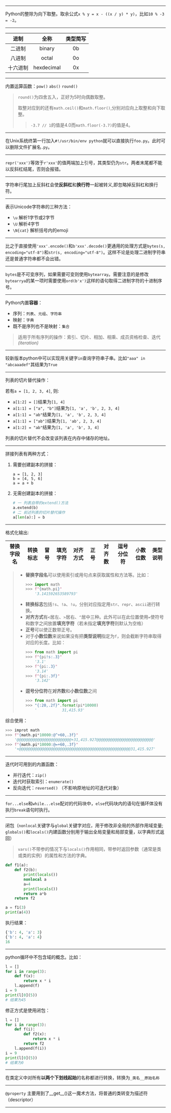 ***

Python的整除为向下取整。取余公式`x % y = x - ((x / y) * y)`，比如`10 % -3 = -2`。

***

| 进制 | 全称 | 类型简写 |
| :---: | :---: | :---: | 
| 二进制 | binary | 0b |
| 八进制 | octal | 0o |
| 十六进制 | hexdecimal | 0x |

***

内置运算函数：`pow()` `abs()` `round()`

> `round()`为四舍五入，正好为5时向偶数取整。
>
> 取整对应到的还有`math.ceil()`和`math.floor()`,分别对应向上取整和向下取整。
> > `-3.7 // 1`的值是4.0而`math.floor(-3.7)`的值是4。

***

在Unix系统终第一行加入`#!/usr/bin/env python`就可以直接执行`foo.py`。此时可以删除文件扩展名`.py`。

***

`repr('xxx')`等效于`r'xxx'`的值两端加上引号，其类型仍为`str`。两者末尾都不能以反斜杠结尾，否则会报错。

***

字符串行尾加上反斜杠会使**反斜杠**和**换行符**一起被转义,即忽略掉反斜杠和换行符。

***

表示Unicode字符串的三种方法：

+ `\u` 解析1字节或2字节
+ `\U` 解析4字节
+ `\N{cat}` 解析括号内的emoji

***

比之于直接使用`'xxx'.encode()`和`b'xxx'.decode()`更通用的处理方式是`bytes(s, encoding="utf-8")`和`str(s, encoding="utf-8")`。这样不论是处理二进制字符串还是普通字符串都不会出错。

***

`bytes`是不可变序列，如果需要可变则使用`bytearray`。需要注意的是修改`bytearrya`的某一项时需要使用`ord(b'x')`这样的语句取得二进制字符的十进制序号。

***

Python内置**容器**：

+ 序列：`列表`、`元组`、`字符串`
+ 映射：`字典`
+ 既不是序列也不是映射：`集合`

> 适用于所有序列的操作：索引、切片、相加、相乘、成员资格检查、迭代 *(iteration)*

***

较新版本python中可以实现用关键字`in`查询字符串子串。比如`"aaa" in "abcaaadef"`其结果为`True`

***

列表的切片替代操作：

若有`a = [1, 2, 3, 4]`, 则:

+ `a[1:2] = []`结果为`[1, 4]`
+ `a[1:1] = ["a", "b"]`结果为`[1, 'a', 'b', 2, 3, 4]`
+ `a[1:1] = "ab"`结果为`[1, 'a', 'b', 2, 3, 4]`
+ `a[1:1] = ["ab"]`结果为`[1, 'ab', 2, 3, 4]`
+ `a[1:2] = "ab"`结果为`[1, 'a', 'b', 3, 4]`

列表的切片替代不会改变该列表在内存中储存的地址。

***

拼接列表有两种方式：

1. 需要创建副本的拼接：
    ```
    a = [1, 2, 3]
    b = [4, 5, 6]
    a = a + b
    ```
2. 无需创建副本的拼接：
    ```Python
    # 一 列表自带的extend()方法
    a.extend(b)
    # 二 前述列表的切片替代操作
    a[len(a):] = b
    ```

***

格式化输出:

| 替换字段名 | 转换标志 | 冒号 | 填充字符 | 对齐方式 | 正号 | 对齐数 | 逗号分位符 | 小数位数 | 类型说明 |
|:---:|:---:|:---:|:---:|:---:|:---:|:---:|:---:|:---:|:---:|

> + **替换字段名**可以使用索引或用句点来获取属性和方法等。比如：
>     ```Python
>     >>> import math
>     >>> f"{math.pi}"
>         '3.141592653589793'
>     ```
> + **转换标志**包括`!s`、`!a`、`!u`，分别对应指定用`str`、`repr`、`ascii`进行转换。
> + **对齐方式**有`<`居左、`>`居右、`^`居中三种。此外可以在此位置使用`=`使符号和数字之间放置**填充字符**（若未指定**填充字符**则默认为空格）
> + **正号**可以使正数带正号。
> + 对于**小数位数**来说如果没有把**类型说明**指定为`f`，则会截断字符串取得对应的长度。比如：
>     ```Python
>     >>> from math import pi
>     >>> f"{pi!s:.3}"
>         '3.1'
>     >>> f"{pi:.3}"
>         '3.14'
>     >>> f"{pi:.3f}"
>         '3.142'
>     ```
> + **逗号分位符**在**对齐数**和**小数位数**之间
>    ```Python
>    >>> from math import pi
>    >>> "{:20,.2f}".format(pi*10000)
>        '           31,415.93'
>    ```

综合使用：

```Python
>>> improt math
>>> f"{math.pi*10000:@^+60,.3f}"
    '@@@@@@@@@@@@@@@@@@@@@@@@+31,415.927@@@@@@@@@@@@@@@@@@@@@@@@@'
>>> f"{math.pi*10000:@=+60,.3f}"
    '+@@@@@@@@@@@@@@@@@@@@@@@@@@@@@@@@@@@@@@@@@@@@@@@@@31,415.927'
```

***

迭代时可用到的内置函数：

+ 并行迭代：`zip()`
+ 迭代时获取索引：`enumerate()`
+ 反向迭代：`reversed()` （不影响原地址的可迭代对象）

***

`for...else`和`while...else`配对的代码块中，`else`代码块内的语句在循环体没有执行`break`语句时执行。

***

闭包（`nonlocal`关键字与`global`关键字对应，用于修改非全局的外部作用域变量; `globals()`和`locals()`内建函数分别用于输出全局变量和局部变量，以字典形式返回）

> `vars()`不带参的情况下与`locals()`作用相同，带参时返回参数（通常是类或类的实例）的属性和方法的字典。

```Python
def f1(a):
    def f2(b):
        print(locals())
        nonlocal a
        a=4
        print(locals())
        return a*b
    return f2

a = f1(3)
print(a(4))
```

执行结果：

```Python
{'b': 4, 'a': 3}
{'b': 4, 'a': 4}
16
```

***

python循环中不包含域的概念。比如：

```Python
l = []
for i in range(3):
    def f(x):
        return x * i
    l.append(f)
i = 9
print(l[0](5))
# 结果为45
```

修正方式是使用闭包：

```Python
l = []
for i in range(3):
    def f(i):
        def f2(x):
            return x * i
        return f2
    l.append(f(i))
i = 9
print(l[0](5))
# 结果为0
```

***

在类定义中对所有**以两个下划线起始**的名称都进行转换，转换为`_类名__原始名称`

***

`@property` 主要用到了__get__()这一魔术方法，将普通的类转变为描述符（descriptor）

***
